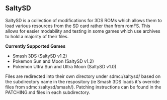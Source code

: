 ## SaltySD

SaltySD is a collection of modifications for 3DS ROMs which allows them to load various resources from the SD card rather than from romFS. This allows for easier modability and testing in some games which use archives to hold a majority of their files.

**Currently Supported Games**

 * Smash 3DS (SaltySD v1.2)
 * Pokemon Sun and Moon (SaltySD v1.2)
 * Pokemon Ultra Sun and Ultra Moon (SaltySD v1.0)

Files are redirected into their own directory under sdmc:/saltysd/ based on the subdirectory name in the respository (ie Smash 3DS loads it's override files from sdmc:/saltysd/smash/). Patching instructions can be found in the PATCHING.md files in each subdirectory.

